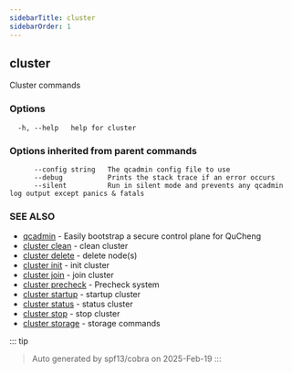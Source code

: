 ```yaml
---
sidebarTitle: cluster
sidebarOrder: 1
---
```


## cluster<Badge type="tip" text="20230330" />

Cluster commands

### Options

```
  -h, --help   help for cluster
```

### Options inherited from parent commands

```
      --config string   The qcadmin config file to use
      --debug           Prints the stack trace if an error occurs
      --silent          Run in silent mode and prevents any qcadmin log output except panics & fatals
```

### SEE ALSO

* [qcadmin](../qcadmin.md)	 - Easily bootstrap a secure control plane for QuCheng
* [cluster clean](cluster_clean.md)	 - clean cluster
* [cluster delete](cluster_delete.md)	 - delete node(s)
* [cluster init](cluster_init.md)	 - init cluster
* [cluster join](cluster_join.md)	 - join cluster
* [cluster precheck](cluster_precheck.md)	 - Precheck system
* [cluster startup](cluster_startup.md)	 - startup cluster
* [cluster status](cluster_status.md)	 - status cluster
* [cluster stop](cluster_stop.md)	 - stop cluster
* [cluster storage](cluster_storage.md)	 - storage commands

::: tip
>Auto generated by spf13/cobra on 2025-Feb-19
:::